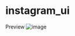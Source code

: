 # instagram_ui

Preview
![image](https://user-images.githubusercontent.com/105654058/220164669-bd59d0a2-6ebd-4367-9ea6-d204a3c569d4.png)
